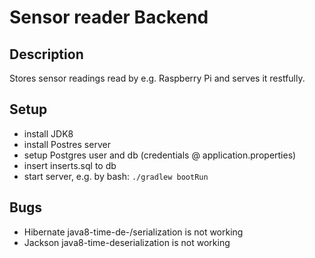# Sensor reader Backend

## Description
Stores sensor readings read by e.g. Raspberry Pi and serves it restfully.

## Setup
* install JDK8
* install Postres server
* setup Postgres user and db (credentials @ application.properties)
* insert inserts.sql to db
* start server, e.g. by bash:
`./gradlew bootRun`

## Bugs

* Hibernate java8-time-de-/serialization is not working
* Jackson java8-time-deserialization is not working